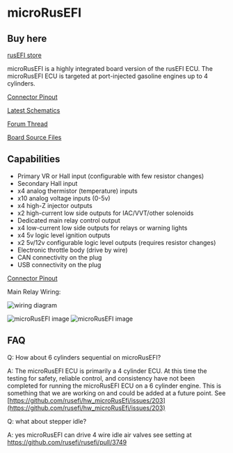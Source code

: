 # microRusEFI

## Buy here

[rusEFI store](https://www.shop.rusefi.com/shop)

microRusEFI is a highly integrated board version of the rusEFI ECU. The microRusEFI ECU is targeted at port-injected
gasoline engines up to 4 cylinders.

[Connector Pinout](Hardware-microRusEFI-wiring)

[Latest Schematics](https://github.com/rusefi/hw_microRusEfi/blob/master/gerbers/R0.6.0/micro_rusEFI.pdf)

[Forum Thread](https://rusefi.com/forum/viewtopic.php?f=4&t=1538)

[Board Source Files](https://github.com/rusefi/hw_microRusEfi)

## Capabilities

* Primary VR or Hall input (configurable with few resistor changes)
* Secondary Hall input
* x4 analog thermistor (temperature) inputs
* x10 analog voltage inputs (0-5v)
* x4 high-Z injector outputs
* x2 high-current low side outputs for IAC/VVT/other solenoids
* Dedicated main relay control output
* x4 low-current low side outputs for relays or warning lights
* x4 5v logic level ignition outputs
* x2 5v/12v configurable logic level outputs (requires resistor changes)
* Electronic throttle body (drive by wire)
* CAN connectivity on the plug
* USB connectivity on the plug

[Connector Pinout](Hardware-microRusEFI-wiring)

Main Relay Wiring:

![wiring diagram](https://user-images.githubusercontent.com/48498823/90672739-94b7e080-e224-11ea-92fb-12a4fdc5b056.png)

![microRusEFI image](https://user-images.githubusercontent.com/5051341/80747087-806e9d00-8ae8-11ea-983e-330dfc6e3015.jpg)
![microRusEFI image](https://user-images.githubusercontent.com/5051341/80747096-849aba80-8ae8-11ea-862c-d124ef75f06a.jpg)

## FAQ

Q: How about 6 cylinders sequential on microRusEFI?

A: The microRusEFI ECU is primarily a 4 cylinder ECU. At this time the testing for safety, reliable control, and consistency have not been completed for running the microRusEFI ECU on a 6 cylinder engine. This is something that we are working on and could be added at a future point.
See [https://github.com/rusefi/hw_microRusEfi/issues/203](https://github.com/rusefi/hw_microRusEfi/issues/203)

Q: what about stepper idle?

A: yes microRusEFI can drive 4 wire idle air valves see setting at https://github.com/rusefi/rusefi/pull/3749

